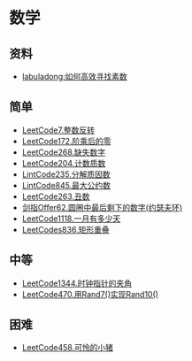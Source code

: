 # 数学
## 资料
- [labuladong:如何高效寻找素数](https://labuladong.gitbook.io/algo/gao-pin-mian-shi-xi-lie/da-yin-su-shu)
## 简单
- [LeetCode7.整数反转](docs/LeetCode7.整数反转.md)
- [LeetCode172.阶乘后的零](docs/LeetCode172.阶乘后的零.md)
- [LeetCode268.缺失数字](docs/LeetCode268.缺失数字.md)
- [LeetCode204.计数质数](docs/LeetCode204.计数质数.md)
- [LintCode235.分解质因数](docs/LintCode235.分解质因数.md)
- [LintCode845.最大公约数](docs/LintCode845.最大公约数.md)
- [LeetCode263.丑数](docs/LeetCode263.丑数.md)
- [剑指Offer62.圆圈中最后剩下的数字(约瑟夫环)](docs/剑指Offer62.圆圈中最后剩下的数字(约瑟夫环).md)
- [LeetCode1118.一月有多少天](docs/LeetCode1118.一月有多少天.md)
- [LeetCodes836.矩形重叠](dpcs/LeetCodes836.矩形重叠.md)
## 中等
- [LeetCode1344.时钟指针的夹角](docs/LeetCode1344.时钟指针的夹角.md)
- [LeetCode470.用Rand7()实现Rand10()](docs/LeetCode470.用Rand7()实现Rand10().md)
## 困难
- [LeetCode458.可怜的小猪](docs/LeetCode458.可怜的小猪.md)